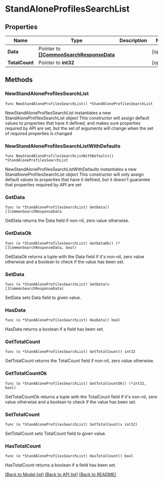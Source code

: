 # StandAloneProfilesSearchList

## Properties

Name | Type | Description | Notes
------------ | ------------- | ------------- | -------------
**Data** | Pointer to [**[]CommonSearchResponseData**](CommonSearchResponseData.md) |  | [optional] 
**TotalCount** | Pointer to **int32** |  | [optional] 

## Methods

### NewStandAloneProfilesSearchList

`func NewStandAloneProfilesSearchList() *StandAloneProfilesSearchList`

NewStandAloneProfilesSearchList instantiates a new StandAloneProfilesSearchList object
This constructor will assign default values to properties that have it defined,
and makes sure properties required by API are set, but the set of arguments
will change when the set of required properties is changed

### NewStandAloneProfilesSearchListWithDefaults

`func NewStandAloneProfilesSearchListWithDefaults() *StandAloneProfilesSearchList`

NewStandAloneProfilesSearchListWithDefaults instantiates a new StandAloneProfilesSearchList object
This constructor will only assign default values to properties that have it defined,
but it doesn't guarantee that properties required by API are set

### GetData

`func (o *StandAloneProfilesSearchList) GetData() []CommonSearchResponseData`

GetData returns the Data field if non-nil, zero value otherwise.

### GetDataOk

`func (o *StandAloneProfilesSearchList) GetDataOk() (*[]CommonSearchResponseData, bool)`

GetDataOk returns a tuple with the Data field if it's non-nil, zero value otherwise
and a boolean to check if the value has been set.

### SetData

`func (o *StandAloneProfilesSearchList) SetData(v []CommonSearchResponseData)`

SetData sets Data field to given value.

### HasData

`func (o *StandAloneProfilesSearchList) HasData() bool`

HasData returns a boolean if a field has been set.

### GetTotalCount

`func (o *StandAloneProfilesSearchList) GetTotalCount() int32`

GetTotalCount returns the TotalCount field if non-nil, zero value otherwise.

### GetTotalCountOk

`func (o *StandAloneProfilesSearchList) GetTotalCountOk() (*int32, bool)`

GetTotalCountOk returns a tuple with the TotalCount field if it's non-nil, zero value otherwise
and a boolean to check if the value has been set.

### SetTotalCount

`func (o *StandAloneProfilesSearchList) SetTotalCount(v int32)`

SetTotalCount sets TotalCount field to given value.

### HasTotalCount

`func (o *StandAloneProfilesSearchList) HasTotalCount() bool`

HasTotalCount returns a boolean if a field has been set.


[[Back to Model list]](../README.md#documentation-for-models) [[Back to API list]](../README.md#documentation-for-api-endpoints) [[Back to README]](../README.md)


